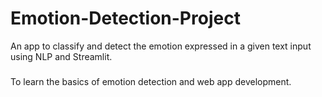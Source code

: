 # Emotion-Detection-Project
An app to classify and detect the emotion expressed in a given text input using NLP and Streamlit.
### 
To learn the basics of emotion detection and web app development.

